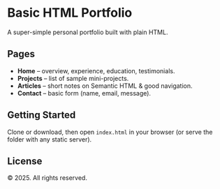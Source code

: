 # Basic HTML Portfolio

A super-simple personal portfolio built with plain HTML.

## Pages
- **Home** – overview, experience, education, testimonials.
- **Projects** – list of sample mini-projects.
- **Articles** – short notes on Semantic HTML & good navigation.
- **Contact** – basic form (name, email, message).

## Getting Started
Clone or download, then open `index.html` in your browser (or serve the folder with any static server).

## License
© 2025. All rights reserved.
